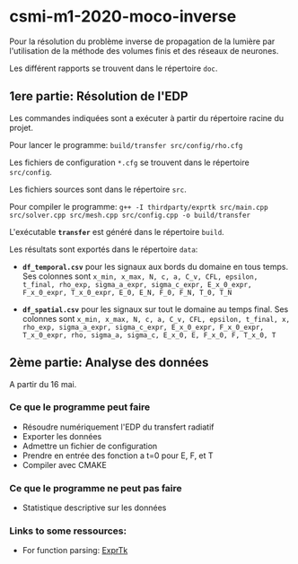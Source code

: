 # csmi-m1-2020-moco-inverse

Pour la résolution du problème inverse de propagation de la lumière par l'utilisation de la méthode des volumes finis et des réseaux de neurones.  

Les différent rapports se trouvent dans le répertoire `doc`.

## __1ere partie: Résolution de l'EDP__    
Les commandes indiquées sont a exécuter à partir du répertoire racine du projet.   

Pour lancer le programme: `build/transfer src/config/rho.cfg`     

Les fichiers de configuration `*.cfg` se trouvent dans le répertoire `src/config`.   

Les fichiers sources sont dans le répertoire `src`.   

Pour compiler le programme: 
`g++ -I thirdparty/exprtk src/main.cpp src/solver.cpp src/mesh.cpp src/config.cpp -o build/transfer`   

L'exécutable __`transfer`__ est généré dans le répertoire `build`.    

Les résultats sont exportés dans le répertoire `data`:
- __`df_temporal.csv`__ pour les signaux aux bords du domaine en tous temps. 
Ses colonnes sont `x_min, x_max, N, c, a, C_v, CFL, epsilon, t_final, rho_exp, sigma_a_expr, sigma_c_expr, E_x_0_expr, F_x_0_expr, T_x_0_expr, E_0, E_N, F_0, F_N, T_0, T_N`

- __`df_spatial.csv`__ pour les signaux sur tout le domaine au temps final. 
Ses colonnes sont `x_min, x_max, N, c, a, C_v, CFL, epsilon, t_final, x, rho_exp, sigma_a_expr, sigma_c_expr, E_x_0_expr, F_x_0_expr, T_x_0_expr, rho, sigma_a, sigma_c, E_x_0, E, F_x_0, F, T_x_0, T`


## __2ème partie: Analyse des données__   
A partir du 16 mai.


### Ce que le programme peut faire
- Résoudre numériquement l'EDP du transfert radiatif
- Exporter les données   
- Admettre un fichier de configuration
- Prendre en entrée des fonction a t=0 pour E, F, et T 
- Compiler avec CMAKE

### Ce que le programme ne peut pas faire  
- Statistique descriptive sur les données   

### Links to some ressources:
- For function parsing: [ExprTk](http://www.partow.net/programming/exprtk/)

